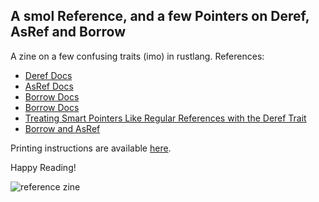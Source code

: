 ## A smol Reference, and a few Pointers on Deref, AsRef and Borrow

A zine on a few confusing traits (imo) in rustlang. References:

- [Deref Docs](https://doc.rust-lang.org/std/ops/trait.Deref.html)
- [AsRef Docs](https://doc.rust-lang.org/std/convert/trait.AsRef.html)
- [Borrow Docs](https://doc.rust-lang.org/std/borrow/trait.Borrow.html)
- [Borrow Docs](https://doc.rust-lang.org/std/borrow/trait.Borrow.html)
- [Treating Smart Pointers Like Regular References with the Deref
  Trait](https://doc.rust-lang.org/book/ch15-02-deref.html)
- [Borrow and AsRef](https://doc.rust-lang.org/1.30.0/book/first-edition/borrow-and-asref.html)

Printing instructions are available [here](./instructions.md).

Happy Reading!

![reference zine](./img/ref-zine.png)
